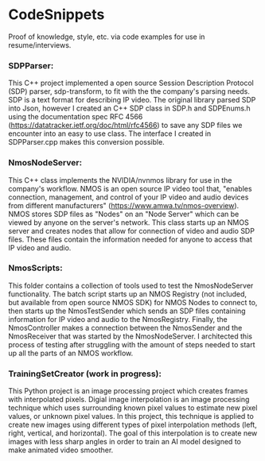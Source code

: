 # CodeSnippets
Proof of knowledge, style, etc. via code examples for use in resume/interviews.

### SDPParser:
This C++ project implemented a open source Session Description Protocol (SDP) parser, sdp-transform, to fit with the the company's parsing needs. SDP is a text format for describing IP video. The original library parsed SDP into Json, however I created an C++ SDP class in SDP.h and SDPEnums.h using the documentation spec RFC 4566 (https://datatracker.ietf.org/doc/html/rfc4566) to save any SDP files we encounter into an easy to use class. The interface I created in SDPParser.cpp makes this conversion possible.

### NmosNodeServer:
This C++ class implements the NVIDIA/nvnmos library for use in the company's workflow. NMOS is an open source IP video tool that, "enables connection, management, and control of your IP video and audio devices from different manufacturers" (https://www.amwa.tv/nmos-overview). NMOS stores SDP files as "Nodes" on an "Node Server" which can be viewed by anyone on the server's network.  This class starts up an NMOS server and creates nodes that allow for connection of video and audio SDP files. These files contain the information needed for anyone to access that IP video and audio.

### NmosScripts:
This folder contains a collection of tools used to test the NmosNodeServer functionality. The batch script starts up an NMOS Registry (not included, but available from open source NMOS SDK) for NMOS Nodes to connect to, then starts up the NmosTestSender which sends an SDP files containing information for IP video and audio to the NmosRegistry. Finally, the NmosController makes a connection between the NmosSender and the NmosReceiver that was started by the NmosNodeServer. I architected this process of testing after struggling with the amount of steps needed to start up all the parts of an NMOS workflow.

### TrainingSetCreator (work in progress):
This Python project is an image processing project which creates frames with interpolated pixels. Digial image interpolation is an image processing technique which uses surrounding known pixel values to estimate new pixel values, or unknown pixel values. In this project, this technique is applied to create new images using different types of pixel interpolation methods (left, right, vertical, and horizontal). The goal of this interpolation is to create new images with less sharp angles in order to train an AI model designed to make animated video smoother.

